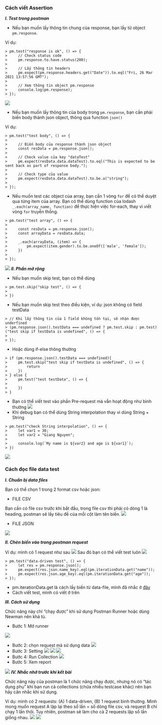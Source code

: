 ### Cách viết Assertion
***I. Test trong postman***

* Nếu bạn muốn lấy thông tin chung của response, bạn lấy từ object `pm.response`. 

Ví dụ:
```
> pm.test("response is ok", () => {
>     // Check status code
>     pm.response.to.have.status(200);
>  
>     // Lấy thông tin headers
>     pm.expect(pm.response.headers.get("Date")).to.eql("Fri, 26 Mar 2021 13:57:56 GMT");
>  
>     // Xem thông tin object pm.response
>     console.log(pm.response);
> });
```
![](https://images.viblo.asia/fcb157c9-b7ca-4fe1-85ae-e8d25250edb7.png)
* Nếu bạn muốn lấy thông tin của body trong `pm.response`, bạn cần phải biến body thành json object, thông qua function `json()`

Ví dụ: 
```
> pm.test("test body", () => {
>      
>     // Biến body của response thành json object
>     const resData = pm.response.json();
>  
>     // Check value của key "dataTest"
>     pm.expect(resData.data.dataTest).to.eql("This is expected to be sent back as part of response body.");
>      
>     // Check type của value
>     pm.expect(resData.data.dataTest).to.be.a("string");
>  
> });
```
* Nếu muốn test các object của array, bạn cần 1 vòng `for` để có thể duyệt qua từng item của array. Bạn có thể dùng function của lodash `_.each(array_name, function)` để thực hiện việc for-each, thay vì viết vòng `for` truyền thống.
```
> pm.test("test array", () => {
>  
>     const resData = pm.response.json();
>     const arrayData = resData.data;
>      
>     _.each(arrayData, (item) => {
>         pm.expect(item.gender).to.be.oneOf(['male', 'female']);
>     })
>  
> });
```
![](https://images.viblo.asia/e33497d7-8504-45f8-b7b2-2a19dd049570.png)
***II. Phần mở rộng***
* Nếu bạn muốn skip test, bạn có thể dùng

```
> pm.test.skip("skip test", () => {
>      
> })
```
* Nếu bạn muốn skip test theo điều kiện, ví dụ: json không có field testData

```
> // Khi lấy thông tin của 1 field không tồn tại, sẽ nhận được underfined
> (pm.response.json().testData === undefined ? pm.test.skip : pm.test)("test skip if testData is undefined", () => {
>          
> });
```
* Hoặc dùng if-else thông thường

```
> if (pm.response.json().testData === undefined){
>     pm.test.skip("test skip if testData is undefined", () => {
>         return
>     })
> } else {
>     pm.test("test testData", () => {
>         
>     })
> }
 ```
*  Bạn có thể viết test vào phần Pre-request mà vẫn hoạt động như bình thường
![](https://images.viblo.asia/2c291513-cc18-4d91-9748-4dd580cc13bc.png)
* Khi debug bạn có thể dùng String interpolation thay vì dùng String + String

```
> pm.test("check String interpolation", () => {
>     let var1 = 30;
>     let var2 = "Giang Nguyen";
>  
>     console.log(`My name is ${var2} and age is ${var1}`);
> })
 ```
 ![](https://images.viblo.asia/a432d037-724d-47e9-9626-15eb8086bc54.png)
### Cách đọc file data test
***I. Chuẩn bị data files***

Bạn có thể chọn 1 trong 2 format csv hoặc json:

* FILE CSV

Bạn cần có file csv trước khi bắt đầu, trong file csv thì phải có dòng 1 là heading, postman sẽ lấy tiêu đề của mỗi cột làm tên biến.
![](https://images.viblo.asia/3af89857-871d-4d7f-b2f0-99eb36cdd6a7.PNG)

* FILE JSON

![](https://images.viblo.asia/bc8133ef-54cf-4255-8460-e06608ad53f1.PNG)

***II. Chèn biến vào trong postman request***

Ví dụ: mình có 1 request như sau
![](https://images.viblo.asia/d09f4d00-e81e-4312-afb2-0b0b7a78ab93.png)
Sau đó bạn có thể viết test luôn
![](https://images.viblo.asia/2332cfac-a224-41a1-a889-07197974ec69.png)
```
> pm.test("data-driven test", () => {
>     let res = pm.response.json();
>     pm.expect(res.json.name_key).eql(pm.iterationData.get("name"));
>     pm.expect(res.json.age_key).eql(pm.iterationData.get("age"));
> });
```
* pm.iterationData.get là cách lấy biến từ data-file, mình đã nhắc ở [đây](https://viblo.asia/p/api-testing-validate-json-schema-phan-biet-va-su-dung-cac-loai-variables-Az45bLyqZxY)
* Cách viết test, mình có viết ở trên

***III. Cách sử dụng***

Chức năng này chỉ “chạy được” khi sử dụng Postman Runner hoặc dùng Newman nên khá tù.

* Bước 1: Mở runner

![](https://images.viblo.asia/f42ce4a3-6f0b-4dd7-b0db-491f25920e5c.png)
* Bước 2: chọn request mà sử dụng data
![](https://images.viblo.asia/d7b198e1-43d6-47e0-8c60-2efe7ec88d77.png)
* Bước 3: Setting
![](https://images.viblo.asia/754ff538-d03e-4ac9-8451-a6b3b4d664a6.png)
![](https://images.viblo.asia/93f56516-becc-4488-9f85-4c6240c124df.png)
![](https://images.viblo.asia/ed56af7b-4f1a-4a95-ac84-8c474179aab5.png)
* Bước 4: Run Collection
![](https://images.viblo.asia/4e9d95f7-65f5-419c-a7f8-d3481fd1ba6f.png)
* Bước 5: Xem report

![](https://images.viblo.asia/3f65c763-2ce6-4caf-9944-60a409ec352d.png)
***IV. Nhắc nhở trước khi kết bài***

Chức năng này của postman là 1 chức năng chạy được, nhưng nó có “tác dụng phụ” khi bạn run cả collections (chứa nhiều testcase khác) nên bạn hãy cân nhắc khi sử dụng.

Ví dụ: mình có 2 requests: (A) 1 data-driven, (B) 1 request bình thường. Mình mong muốn request A lặp lại theo số lần = số dòng file csv, và request B chỉ chạy 1 lần thôi. Tuy nhiên, postman sẽ làm cho cả 2 requests lặp số lần giống nhau.
![](https://images.viblo.asia/ec92f0f2-2ec4-4e22-bc4a-d36745a844a3.png)
![](https://images.viblo.asia/87ecef91-552e-42f7-abdf-045a372b087d.png)